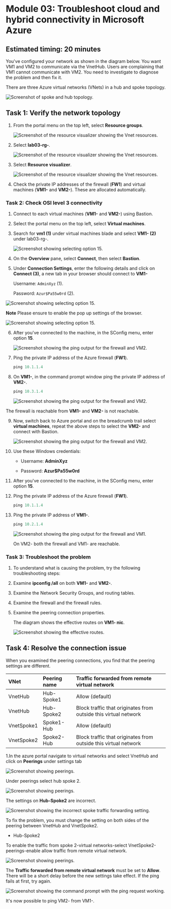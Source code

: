 # Module 03: Troubleshoot cloud and hybrid connectivity in Microsoft Azure

## Estimated timing: 20 minutes

You've configured your network as shown in the diagram below. You want VM1 and VM2 to communicate via the VnetHub. Users are complaining that VM1 cannot communicate with VM2. You need to investigate to diagnose the problem and then fix it.

There are three Azure virtual networks (VNets) in a hub and spoke topology.

![Screenshot of spoke and hub topology.](../media/6-spoke-hub-topology.png)

## Task 1: Verify the network topology

1. From the portal menu on the top left, select **Resource groups**.

   ![Screenshot of the resource visualizer showing the Vnet resources.](../media/mod3-rg.png)

1. Select **lab03-rg-<inject key="Deployment ID" enableCopy="false" />**.

    ![Screenshot of the resource visualizer showing the Vnet resources.](../media/rg.png)

1. Select **Resource visualizer**.

   ![Screenshot of the resource visualizer showing the Vnet resources.](../media/mod3-rv1.png)

1. Check the private IP addresses of the firewall (**FW1**) and virtual machines (**VM1-<inject key="Deployment ID" enableCopy="false" />** and **VM2-<inject key="Deployment ID" enableCopy="false" />**). These are allocated automatically.

### Task 2: Check OSI level 3 connectivity

1. Connect to each virtual machines (****VM1-<inject key="Deployment ID" enableCopy="false" />**** and ****VM2-<inject key="Deployment ID" enableCopy="false" />****) using Bastion.

2. Select the portal menu on the top left, select **Virtual machines**.

3. Search for **vm1 (1)** under virtual machines blade and select **VM1-<inject key="Deployment ID" enableCopy="false" /> (2)** under lab03-rg-<inject key="Deployment ID" enableCopy="false" />.

    ![Screenshot showing selecting option 15.](../media/vm.png)

4. On the **Overview** pane, select **Connect**, then select **Bastion**.

5. Under **Connection Settings**, enter the following details and click on **Connect (3)**, a new tab in your browser should connect to **VM1-<inject key="Deployment ID" enableCopy="false" />**
 
   Username: `AdminXyz` (1).
     
   Password: `Azur$Pa55w0rd` (2).

  ![Screenshot showing selecting option 15.](../media/mod3-vm1bastion.png)
    
  **Note** Please ensure to enable the pop up settings of the browser.
    
  ![Screenshot showing selecting option 15.](../media/popup.png)
    
6. After you've connected to the machine, in the SConfig menu, enter option **15**.

   ![Screenshot showing the ping output for the firewall and VM2.](../media/mod3-sconfig.png)

7. Ping the private IP address of the Azure firewall (**FW1**).

    ```powershell
    ping 10.1.1.4
    ```

8. On **VM1-<inject key="Deployment ID" enableCopy="false" />**, in the command prompt window ping the private IP address of **VM2-<inject key="Deployment ID" enableCopy="false" />**.

    ```powershell
    ping 10.3.1.4
    ```

    ![Screenshot showing the ping output for the firewall and VM2.](../media/mod3-vm1-ping-test.png)

The firewall is reachable from **VM1-<inject key="Deployment ID" enableCopy="false" />** and **VM2-<inject key="Deployment ID" enableCopy="false" />** is not    reachable.

9. Now, switch back to Azure portal and on the breadcrumb trail select **virtual machines**, repeat the above steps to select the **VM2-<inject key="Deployment ID" enableCopy="false" />** and connect with Bastion.

    ![Screenshot showing the ping output for the firewall and VM2.](../media/mod3-vm.png)

10. Use these Windows credentials:

    - Username: **AdminXyz**
    
    - Password: **Azur$Pa55w0rd**

11. After you've connected to the machine, in the SConfig menu, enter option **15**.

12. Ping the private IP address of the Azure firewall (**FW1**).

    ```powershell
    ping 10.1.1.4
    ```

13. Ping the private IP address of **VM1-<inject key="Deployment ID" enableCopy="false" />**.

    ```powershell
    ping 10.2.1.4
    ```

    ![Screenshot showing the ping output for the firewall and VM1.](../media/mod3-vm2-ping-test.png)

    On VM2-<inject key="Deployment ID" enableCopy="false" /> both the firewall and VM1-<inject key="Deployment ID" enableCopy="false" /> are reachable.

### Task 3: Troubleshoot the problem

1. To understand what is causing the problem, try the following troubleshooting steps:

1. Examine **ipconfig /all** on both **VM1-<inject key="Deployment ID" enableCopy="false" />** and **VM2-<inject key="Deployment ID" enableCopy="false" />**.

1. Examine the Network Security Groups, and routing tables.

1. Examine the firewall and the firewall rules.

1. Examine the peering connection properties.

    The diagram shows the effective routes on **VM1-<inject key="Deployment ID" enableCopy="false" /> nic**.

    ![Screenshot showing the effective routes.](../media/mod3-nic.png)

## Task 4: Resolve the connection issue

When you examined the peering connections, you find that the peering settings are different.

| **VNet**| **Peering name**| **Traffic forwarded from remote virtual network**|
| :--- | :--- | :--- |
| VnetHub| Hub-Spoke1| Allow (default)|
| VnetHub| Hub-Spoke2| Block traffic that originates from outside this virtual network|
| VnetSpoke1| Spoke1-Hub| Allow (default)|
| VnetSpoke2| Spoke2-Hub| Block traffic that originates from outside this virtual network|

1.In the azure portal navigate to virtual networks and select VnetHub and click on **Peerings** under settings tab

![Screenshot showing peerings.](../media/vnet.png)

Under peerings select hub spoke 2.

![Screenshot showing peerings.](../media/hub.png)

The settings on **Hub-Spoke2** are incorrect.

![Screenshot showing the incorrect spoke traffic forwarding setting.](../media/6-incorrect-traffic-forwarding.png)

To fix the problem, you must change the setting on both sides of the peering between VnetHub and VnetSpoke2.

- Hub-Spoke2

To enable the traffic from spoke 2-virtual networks-select VnetSpoke2-peerings-enable allow traffic from remote virtual network.

![Screenshot showing peerings.](../media/vnetspoke2.png)


The **Traffic forwarded from remote virtual network** must be set to **Allow**. There will be a short delay before the new settings take effect. If the ping fails at first, try again.

![Screenshot showing the command prompt with the ping request working.](../media/mod3-vm1-ping-fixed.png)

It's now possible to ping VM2-<inject key="Deployment ID" enableCopy="false" /> from VM1-<inject key="Deployment ID" enableCopy="false" />.
